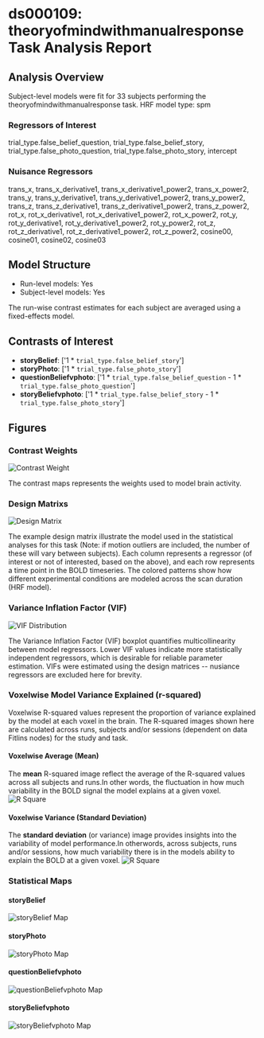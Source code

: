 # ds000109: theoryofmindwithmanualresponse Task Analysis Report
## Analysis Overview
Subject-level models were fit for 33 subjects performing the theoryofmindwithmanualresponse task.
HRF model type: spm
### Regressors of Interest
trial_type.false_belief_question, trial_type.false_belief_story, trial_type.false_photo_question, trial_type.false_photo_story, intercept
### Nuisance Regressors
trans_x, trans_x_derivative1, trans_x_derivative1_power2, trans_x_power2, trans_y, trans_y_derivative1, trans_y_derivative1_power2, trans_y_power2, trans_z, trans_z_derivative1, trans_z_derivative1_power2, trans_z_power2, rot_x, rot_x_derivative1, rot_x_derivative1_power2, rot_x_power2, rot_y, rot_y_derivative1, rot_y_derivative1_power2, rot_y_power2, rot_z, rot_z_derivative1, rot_z_derivative1_power2, rot_z_power2, cosine00, cosine01, cosine02, cosine03
## Model Structure
- Run-level models: Yes
- Subject-level models: Yes

The run-wise contrast estimates for each subject are averaged using a fixed-effects model.
## Contrasts of Interest
- **storyBelief**: ['1 * `trial_type.false_belief_story`']
- **storyPhoto**: ['1 * `trial_type.false_photo_story`']
- **questionBeliefvphoto**: ['1 * `trial_type.false_belief_question` - 1 * `trial_type.false_photo_question`']
- **storyBeliefvphoto**: ['1 * `trial_type.false_belief_story` - 1 * `trial_type.false_photo_story`']

## Figures

### Contrast Weights
![Contrast Weight](./imgs/None)

The contrast maps represents the weights used to model brain activity.

### Design Matrixs
![Design Matrix](./imgs/ds000109_task-theoryofmindwithmanualresponse_design-matrix.svg)

The example design matrix illustrate the model used in the statistical analyses for this task (Note: if motion outliers are included, the number of these will vary between subjects). Each column represents a regressor (of interest or not of interested, based on the above), and each row represents a time point in the BOLD timeseries. The colored patterns show how different experimental conditions are modeled across the scan duration (HRF model).

### Variance Inflation Factor (VIF)
![VIF Distribution](./imgs/ds000109_task-theoryofmindwithmanualresponse_vif-boxplot.png)

The Variance Inflation Factor (VIF) boxplot quantifies multicollinearity between model regressors. Lower VIF values indicate more statistically independent regressors, which is desirable for reliable parameter estimation. VIFs were estimated using the design matrices -- nusiance regressors are excluded here for brevity.

### Voxelwise Model Variance Explained (r-squared)
Voxelwise R-squared values represent the proportion of variance explained by the model at each voxel in the brain. The R-squared images shown here are calculated across runs, subjects and/or sessions (dependent on data Fitlins nodes) for the study and task.

#### Voxelwise Average (Mean)
The **mean** R-squared image reflect the average of the R-squared values across all subjects and runs.In other words, the fluctuation in how much variability in the BOLD signal the model explains at a given voxel.
![R Square](./imgs/ds000109_task-theoryofmindwithmanualresponse_rsquare-mean.png)

#### Voxelwise Variance (Standard Deviation)
The **standard deviation** (or variance) image provides insights into the variability of model performance.In otherwords, across subjects, runs and/or sessions, how much variability there is in the models ability to explain the BOLD at a given voxel.
![R Square](./imgs/ds000109_task-theoryofmindwithmanualresponse_rsquare-std.png)

### Statistical Maps

#### storyBelief
![storyBelief Map](./imgs/ds000109_task-theoryofmindwithmanualresponse_contrast-storyBelief_map.png)

#### storyPhoto
![storyPhoto Map](./imgs/ds000109_task-theoryofmindwithmanualresponse_contrast-storyPhoto_map.png)

#### questionBeliefvphoto
![questionBeliefvphoto Map](./imgs/ds000109_task-theoryofmindwithmanualresponse_contrast-questionBeliefvphoto_map.png)

#### storyBeliefvphoto
![storyBeliefvphoto Map](./imgs/ds000109_task-theoryofmindwithmanualresponse_contrast-storyBeliefvphoto_map.png)
